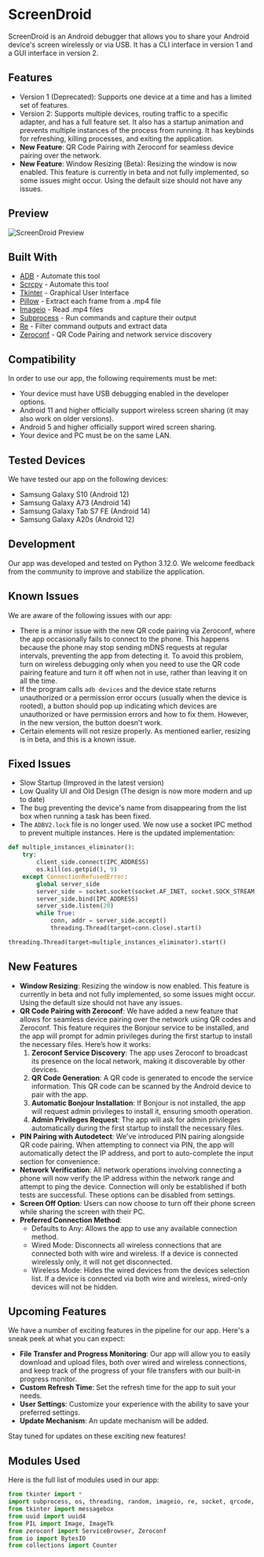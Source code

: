 # **ScreenDroid**

ScreenDroid is an Android debugger that allows you to share your Android device's screen wirelessly or via USB. It has a CLI interface in version 1 and a GUI interface in version 2.

## Features

- Version 1 (Deprecated): Supports one device at a time and has a limited set of features.
- Version 2: Supports multiple devices, routing traffic to a specific adapter, and has a full feature set. It also has a startup animation and prevents multiple instances of the process from running. It has keybinds for refreshing, killing processes, and exiting the application.
- **New Feature**: QR Code Pairing with Zeroconf for seamless device pairing over the network.
- **New Feature**: Window Resizing (Beta): Resizing the window is now enabled. This feature is currently in beta and not fully implemented, so some issues might occur. Using the default size should not have any issues.

## Preview

![ScreenDroid Preview](https://github.com/arsenicallophyes/ScreenDroid/assets/120115529/643da152-902b-48d4-b0f1-1bcc2baeab25)

## Built With

- [ADB](https://developer.android.com/studio/command-line/adb) - Automate this tool
- [Scrcpy](https://github.com/Genymobile/scrcpy) - Automate this tool
- [Tkinter](https://docs.python.org/3/library/tkinter.html) - Graphical User Interface
- [Pillow](https://pillow.readthedocs.io/en/stable/) - Extract each frame from a .mp4 file
- [Imageio](https://imageio.readthedocs.io/en/stable/) - Read .mp4 files
- [Subprocess](https://docs.python.org/3/library/subprocess.html) - Run commands and capture their output
- [Re](https://docs.python.org/3/library/re.html) - Filter command outputs and extract data
- [Zeroconf](https://pypi.org/project/zeroconf/) - QR Code Pairing and network service discovery

## Compatibility

In order to use our app, the following requirements must be met:

- Your device must have USB debugging enabled in the developer options.
- Android 11 and higher officially support wireless screen sharing (it may also work on older versions).
- Android 5 and higher officially support wired screen sharing.
- Your device and PC must be on the same LAN.

## Tested Devices

We have tested our app on the following devices:

- Samsung Galaxy S10 (Android 12)
- Samsung Galaxy A73 (Android 14)
- Samsung Galaxy Tab S7 FE (Android 14)
- Samsung Galaxy A20s (Android 12)


## Development

Our app was developed and tested on Python 3.12.0.
We welcome feedback from the community to improve and stabilize the application.

## Known Issues

We are aware of the following issues with our app:

- There is a minor issue with the new QR code pairing via Zeroconf, where the app occasionally fails to connect to the phone. This happens because the phone may stop sending mDNS requests at regular intervals, preventing the app from detecting it. To avoid this problem, turn on wireless debugging only when you need to use the QR code pairing feature and turn it off when not in use, rather than leaving it on all the time.
- If the program calls `adb devices` and the device state returns unauthorized or a permission error occurs (usually when the device is rooted), a button should pop up indicating which devices are unauthorized or have permission errors and how to fix them. However, in the new version, the button doesn't work.
- Certain elements will not resize properly. As mentioned earlier, resizing is in beta, and this is a known issue.

## Fixed Issues

- Slow Startup (Improved in the latest version)
- Low Quality UI and Old Design (The design is now more modern and up to date)
- The bug preventing the device's name from disappearing from the list box when running a task has been fixed.
- The `ADBV2.lock` file is no longer used. We now use a socket IPC method to prevent multiple instances. Here is the updated implementation:

```python
def multiple_instances_eliminator():
    try:
        client_side.connect(IPC_ADDRESS)
        os.kill(os.getpid(), 9)
    except ConnectionRefusedError:
        global server_side
        server_side = socket.socket(socket.AF_INET, socket.SOCK_STREAM)
        server_side.bind(IPC_ADDRESS)
        server_side.listen(20)
        while True:
            conn, addr = server_side.accept()
            threading.Thread(target=conn.close).start()

threading.Thread(target=multiple_instances_eliminator).start()
```
## New Features

- **Window Resizing**: Resizing the window is now enabled. This feature is currently in beta and not fully implemented, so some issues might occur. Using the default size should not have any issues.
- **QR Code Pairing with Zeroconf**: We have added a new feature that allows for seamless device pairing over the network using QR codes and Zeroconf. This feature requires the Bonjour service to be installed, and the app will prompt for admin privileges during the first startup to install the necessary files. Here’s how it works:
  1. **Zeroconf Service Discovery**: The app uses Zeroconf to broadcast its presence on the local network, making it discoverable by other devices.
  2. **QR Code Generation**: A QR code is generated to encode the service information. This QR code can be scanned by the Android device to pair with the app.
  3. **Automatic Bonjour Installation**: If Bonjour is not installed, the app will request admin privileges to install it, ensuring smooth operation.
  4. **Admin Privileges Request**: The app will ask for admin privileges automatically during the first startup to install the necessary files.
- **PIN Pairing with Autodetect**: We've introduced PIN pairing alongside QR code pairing. When attempting to connect via PIN, the app will automatically detect the IP address, and port to auto-complete the input section for convenience.
- **Network Verification**: All network operations involving connecting a phone will now verify the IP address within the network range and attempt to ping the device. Connection will only be established if both tests are successful. These options can be disabled from settings.
- **Screen Off Option**: Users can now choose to turn off their phone screen while sharing the screen with their PC.
- **Preferred Connection Method**:
  - Defaults to Any: Allows the app to use any available connection method.
  - Wired Mode: Disconnects all wireless connections that are connected both with wire and wireless. If a device is connected wirelessly only, it will not get disconnected.
  - Wireless Mode: Hides the wired devices from the devices selection list. If a device is connected via both wire and wireless, wired-only devices will not be hidden.


## Upcoming Features

We have a number of exciting features in the pipeline for our app. Here's a sneak peek at what you can expect:

- **File Transfer and Progress Monitoring**: Our app will allow you to easily download and upload files, both over wired and wireless connections, and keep track of the progress of your file transfers with our built-in progress monitor.
- **Custom Refresh Time**: Set the refresh time for the app to suit your needs.
- **User Settings**: Customize your experience with the ability to save your preferred settings.
- **Update Mechanism**: An update mechanism will be added.

Stay tuned for updates on these exciting new features!


## Modules Used

Here is the full list of modules used in our app:

```python
from tkinter import *
import subprocess, os, threading, random, imageio, re, socket, qrcode, hashlib, ctypes, time, ipaddress
from tkinter import messagebox
from uuid import uuid4
from PIL import Image, ImageTk
from zeroconf import ServiceBrowser, Zeroconf
from io import BytesIO
from collections import Counter
```
